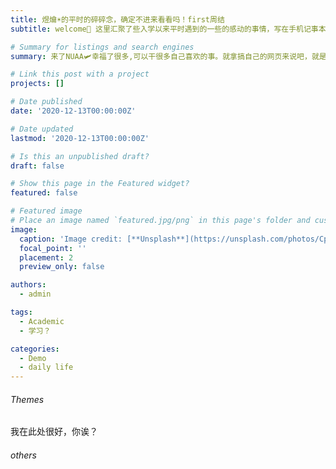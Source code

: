```yaml
---
title: 煜爚☀️的平时的碎碎念，确定不进来看看吗！first周结
subtitle: welcome👋 这里汇聚了些入学以来平时遇到的一些的感动的事情，写在手机记事本📒里的小作文？因为丢了太多了想到搬到网页上(小作文周发一篇，当然我不发肯定在努力学习没时间发啦)。除此以外，还有这周的学习总结。

# Summary for listings and search engines
summary: 来了NUAA🛩️幸福了很多,可以干很多自己喜欢的事。就拿搞自己的网页来说吧，就是看见室友有自己的一个博客，我眼馋/(ㄒoㄒ)/~~，二话没说，花了两天两夜撕了一个网页。挺刺激的，这两天一天到晚都没吃，到晚上才顺便回寝室点了个外卖，打代码打到后半夜。总之，挺自由的。嘿嘿，以后的你还会这么努力的靠自己去拿到自己想要的东西吗？

# Link this post with a project
projects: []

# Date published
date: '2020-12-13T00:00:00Z'

# Date updated
lastmod: '2020-12-13T00:00:00Z'

# Is this an unpublished draft?
draft: false

# Show this page in the Featured widget?
featured: false

# Featured image
# Place an image named `featured.jpg/png` in this page's folder and customize its options here.
image:
  caption: 'Image credit: [**Unsplash**](https://unsplash.com/photos/CpkOjOcXdUY)'
  focal_point: ''
  placement: 2
  preview_only: false

authors:
  - admin

tags:
  - Academic
  - 学习？

categories:
  - Demo
  - daily life
---
```


###### Themes

我在此处很好，你诶？


###### others
